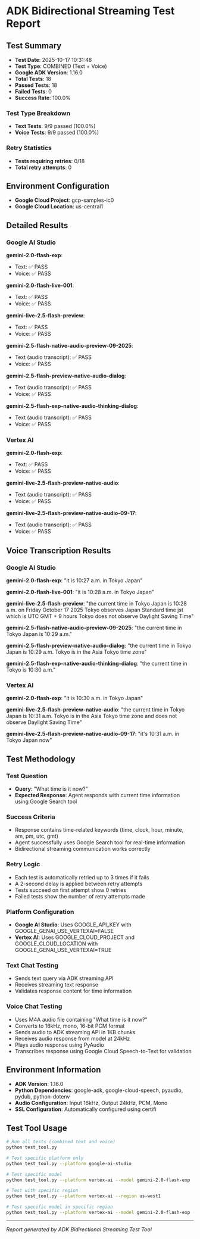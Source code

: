 # ADK Bidirectional Streaming Test Report

## Test Summary
- **Test Date**: 2025-10-17 10:31:48
- **Test Type**: COMBINED (Text + Voice)
- **Google ADK Version**: 1.16.0
- **Total Tests**: 18
- **Passed Tests**: 18
- **Failed Tests**: 0
- **Success Rate**: 100.0%

### Test Type Breakdown
- **Text Tests**: 9/9 passed (100.0%)
- **Voice Tests**: 9/9 passed (100.0%)

### Retry Statistics
- **Tests requiring retries**: 0/18
- **Total retry attempts**: 0

## Environment Configuration
- **Google Cloud Project**: gcp-samples-ic0
- **Google Cloud Location**: us-central1

## Detailed Results

### Google AI Studio

**gemini-2.0-flash-exp**:
  - Text: ✅ PASS
  - Voice: ✅ PASS

**gemini-2.0-flash-live-001**:
  - Text: ✅ PASS
  - Voice: ✅ PASS

**gemini-live-2.5-flash-preview**:
  - Text: ✅ PASS
  - Voice: ✅ PASS

**gemini-2.5-flash-native-audio-preview-09-2025**:
  - Text (audio transcript): ✅ PASS
  - Voice: ✅ PASS

**gemini-2.5-flash-preview-native-audio-dialog**:
  - Text (audio transcript): ✅ PASS
  - Voice: ✅ PASS

**gemini-2.5-flash-exp-native-audio-thinking-dialog**:
  - Text (audio transcript): ✅ PASS
  - Voice: ✅ PASS


### Vertex AI

**gemini-2.0-flash-exp**:
  - Text: ✅ PASS
  - Voice: ✅ PASS

**gemini-live-2.5-flash-preview-native-audio**:
  - Text (audio transcript): ✅ PASS
  - Voice: ✅ PASS

**gemini-live-2.5-flash-preview-native-audio-09-17**:
  - Text (audio transcript): ✅ PASS
  - Voice: ✅ PASS


## Voice Transcription Results

### Google AI Studio

**gemini-2.0-flash-exp**: "it is 10:27 a.m. in Tokyo Japan"

**gemini-2.0-flash-live-001**: "it is 10:28 a.m. in Tokyo Japan"

**gemini-live-2.5-flash-preview**: "the current time in Tokyo Japan is 10:28 a.m. on Friday October 17 2025 Tokyo observes Japan Standard time jst which is UTC GMT + 9 hours Tokyo does not observe Daylight Saving Time"

**gemini-2.5-flash-native-audio-preview-09-2025**: "the current time in Tokyo Japan is 10:29 a.m."

**gemini-2.5-flash-preview-native-audio-dialog**: "the current time in Tokyo Japan is 10:29 a.m. Tokyo is in the Asia Tokyo time zone"

**gemini-2.5-flash-exp-native-audio-thinking-dialog**: "the current time in Tokyo is 10:30 a.m."

### Vertex AI

**gemini-2.0-flash-exp**: "it is 10:30 a.m. in Tokyo Japan"

**gemini-live-2.5-flash-preview-native-audio**: "the current time in Tokyo Japan is 10:31 a.m. Tokyo is in the Asia Tokyo time zone and does not observe Daylight Saving Time"

**gemini-live-2.5-flash-preview-native-audio-09-17**: "it's 10:31 a.m. in Tokyo Japan now"

## Test Methodology

### Test Question
- **Query**: "What time is it now?"
- **Expected Response**: Agent responds with current time information using Google Search tool

### Success Criteria
- Response contains time-related keywords (time, clock, hour, minute, am, pm, utc, gmt)
- Agent successfully uses Google Search tool for real-time information
- Bidirectional streaming communication works correctly

### Retry Logic
- Each test is automatically retried up to 3 times if it fails
- A 2-second delay is applied between retry attempts
- Tests succeed on first attempt show 0 retries
- Failed tests show the number of retry attempts made

### Platform Configuration
- **Google AI Studio**: Uses GOOGLE_API_KEY with GOOGLE_GENAI_USE_VERTEXAI=FALSE
- **Vertex AI**: Uses GOOGLE_CLOUD_PROJECT and GOOGLE_CLOUD_LOCATION with GOOGLE_GENAI_USE_VERTEXAI=TRUE

### Text Chat Testing
- Sends text query via ADK streaming API
- Receives streaming text response
- Validates response content for time information

### Voice Chat Testing
- Uses M4A audio file containing "What time is it now?"
- Converts to 16kHz, mono, 16-bit PCM format
- Sends audio to ADK streaming API in 1KB chunks
- Receives audio response from model at 24kHz
- Plays audio response using PyAudio
- Transcribes response using Google Cloud Speech-to-Text for validation

## Environment Information
- **ADK Version**: 1.16.0
- **Python Dependencies**: google-adk, google-cloud-speech, pyaudio, pydub, python-dotenv
- **Audio Configuration**: Input 16kHz, Output 24kHz, PCM, Mono
- **SSL Configuration**: Automatically configured using certifi

## Test Tool Usage
```bash
# Run all tests (combined text and voice)
python test_tool.py

# Test specific platform only
python test_tool.py --platform google-ai-studio

# Test specific model
python test_tool.py --platform vertex-ai --model gemini-2.0-flash-exp

# Test with specific region
python test_tool.py --platform vertex-ai --region us-west1

# Test specific model in specific region
python test_tool.py --platform vertex-ai --model gemini-2.0-flash-exp --region europe-west1
```

---
*Report generated by ADK Bidirectional Streaming Test Tool*
